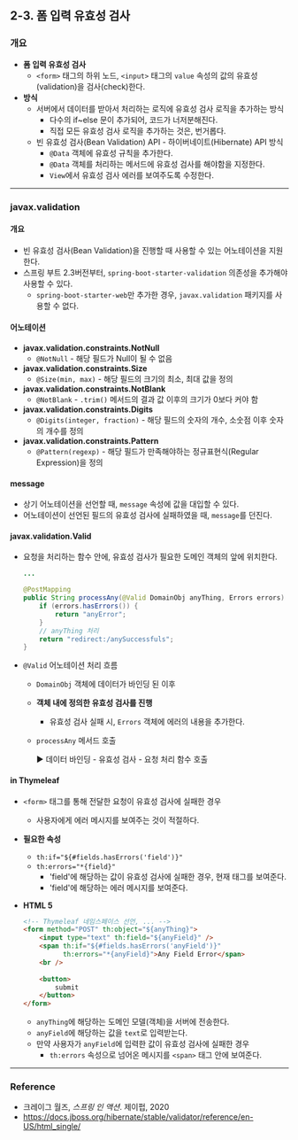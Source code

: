 ## 2-3. 폼 입력 유효성 검사

### 개요

- **폼 입력 유효성 검사**
  - `<form>` 태그의 하위 노드, `<input>` 태그의 `value` 속성의 값의 유효성(validation)을 검사(check)한다. 
- **방식**
  - 서버에서 데이터를 받아서 처리하는 로직에 유효성 검사 로직을 추가하는 방식
    - 다수의 if~else 문이 추가되어, 코드가 너저분해진다. 
    - 직접 모든 유효성 검사 로직을 추가하는 것은, 번거롭다. 
  - 빈 유효성 검사(Bean Validation) API - 하이버네이트(Hibernate) API 방식
    - `@Data` 객체에 유효성 규칙을 추가한다. 
    - `@Data` 객체를 처리하는 메서드에 유효성 검사를 해야함을 지정한다. 
    - `View`에서 유효성 검사 에러를 보여주도록 수정한다. 

---

### javax.validation

#### 개요

- 빈 유효성 검사(Bean Validation)을 진행할 때 사용할 수 있는 어노테이션을 지원한다. 
- 스프링 부트 2.3버전부터, `spring-boot-starter-validation` 의존성을 추가해야 사용할 수 있다. 
  - `spring-boot-starter-web`만 추가한 경우, `javax.validation` 패키지를 사용할 수 없다. 

#### 어노테이션

- **javax.validation.constraints.NotNull**
  - `@NotNull` - 해당 필드가 Null이 될 수 없음
- **javax.validation.constraints.Size**
  - `@Size(min, max)` - 해당 필드의 크기의 최소, 최대 값을 정의
- **javax.validation.constraints.NotBlank**
  - `@NotBlank` - `.trim()` 메서드의 결과 값 이후의 크기가 0보다 커야 함
- **javax.validation.constraints.Digits**
  - `@Digits(integer, fraction)` - 해당 필드의 숫자의 개수, 소숫점 이후 숫자의 개수를 정의
- **javax.validation.constraints.Pattern**
  - `@Pattern(regexp)` - 해당 필드가 만족해야하는 정규표현식(Regular Expression)을 정의

#### message

- 상기 어노테이션을 선언할 때, `message` 속성에 값을 대입할 수 있다. 
- 어노테이션이 선언된 필드의 유효성 검사에 실패하였을 때, `message`를 던진다. 

#### javax.validation.Valid

- 요청을 처리하는 함수 안에, 유효성 검사가 필요한 도메인 객체의 앞에 위치한다. 

  ```java
  ...
  
  @PostMapping
  public String processAny(@Valid DomainObj anyThing, Errors errors) {
      if (errors.hasErrors()) {
          return "anyError";
      }
      // anyThing 처리
      return "redirect:/anySuccessfuls";
  }
  ```

- `@Valid` 어노테이션 처리 흐름

  - `DomainObj` 객체에 데이터가 바인딩 된 이후

  - **객체 내에 정의한 유효성 검사를 진행**

    - 유효성 검사 실패 시, `Errors` 객체에 에러의 내용을 추가한다. 

  - `processAny` 메서드 호출

    :arrow_forward: 데이터 바인딩 - 유효성 검사 - 요청 처리 함수 호출

#### in Thymeleaf

- `<form>` 태그를 통해 전달한 요청이 유효성 검사에 실패한 경우

  - 사용자에게 에러 메시지를 보여주는 것이 적절하다. 

- **필요한 속성**

  - `th:if="${#fields.hasErrors('field')}"`
  - `th:errors="*{field}"`
    - 'field'에 해당하는 값이 유효성 검사에 실패한 경우, 현재 태그를 보여준다. 
    - 'field'에 해당하는 에러 메시지를 보여준다. 

- **HTML 5**

  ```html
  <!-- Thymeleaf 네임스페이스 선언, ... -->
  <form method="POST" th:object="${anyThing}">
      <input type="text" th:field="${anyField}" />
      <span th:if="${#fields.hasErrors('anyField')}"
            th:errors="*{anyField}">Any Field Error</span>
      <br />
      
      <button>
          submit
      </button>
  </form>
  ```

  - `anyThing`에 해당하는 도메인 모델(객체)을 서버에 전송한다. 
  - `anyField`에 해당하는 값을 `text`로 입력받는다. 
  - 만약 사용자가 `anyField`에 입력한 값이 유효성 검사에 실패한 경우
    - `th:errors` 속성으로 넘어온 메시지를 `<span>` 태그 안에 보여준다. 

---

### Reference

- 크레이그 월즈, *스프링 인 액션*. 제이펍, 2020
- https://docs.jboss.org/hibernate/stable/validator/reference/en-US/html_single/